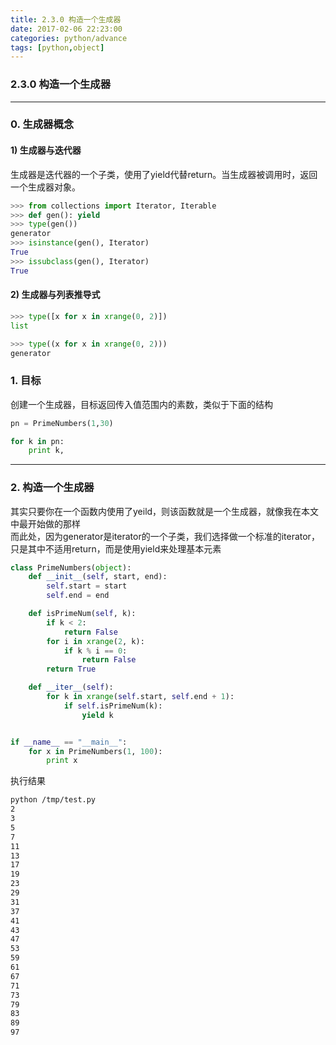 ```yaml
---
title: 2.3.0 构造一个生成器
date: 2017-02-06 22:23:00
categories: python/advance
tags: [python,object]
---
```

### 2.3.0 构造一个生成器

---

### 0. 生成器概念
#### 1) 生成器与迭代器
生成器是迭代器的一个子类，使用了yield代替return。当生成器被调用时，返回一个生成器对象。
``` python
>>> from collections import Iterator, Iterable
>>> def gen(): yield
>>> type(gen())
generator
>>> isinstance(gen(), Iterator)
True
>>> issubclass(gen(), Iterator)
True
```
#### 2) 生成器与列表推导式
``` python
>>> type([x for x in xrange(0, 2)])
list

>>> type((x for x in xrange(0, 2)))
generator
```

### 1. 目标
创建一个生成器，目标返回传入值范围内的素数，类似于下面的结构
``` python
pn = PrimeNumbers(1,30)

for k in pn:
    print k,
```

---

### 2. 构造一个生成器
其实只要你在一个函数内使用了yeild，则该函数就是一个生成器，就像我在本文中最开始做的那样  
而此处，因为generator是iterator的一个子类，我们选择做一个标准的iterator，只是其中不适用return，而是使用yield来处理基本元素
``` python
class PrimeNumbers(object):
    def __init__(self, start, end):
        self.start = start
        self.end = end

    def isPrimeNum(self, k):
        if k < 2:
            return False
        for i in xrange(2, k):
            if k % i == 0:
                return False
        return True

    def __iter__(self):
        for k in xrange(self.start, self.end + 1):
            if self.isPrimeNum(k):
                yield k


if __name__ == "__main__":
    for x in PrimeNumbers(1, 100):
        print x
```

执行结果
``` bash
python /tmp/test.py
2
3
5
7
11
13
17
19
23
29
31
37
41
43
47
53
59
61
67
71
73
79
83
89
97
```
